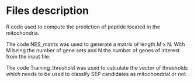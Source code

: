 # Files description
R code used to compute the prediction of peptide located in the mitochondria.

The code NES_matrix was used to generate a matrix of length M x N. With M being the number of gene sets and N the number of genes of interest from the input file.

The code Training_threshold was used to calculate the vector of thresholds which needs to be used to classify SEP candidates as mitochondrial or not.
